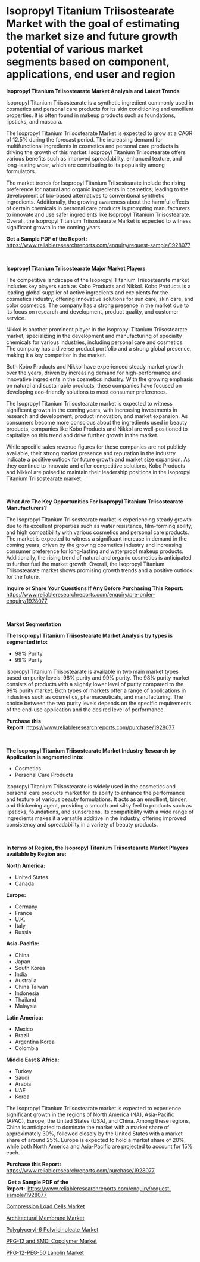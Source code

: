 <p><h1>Isopropyl Titanium Triisostearate Market with the goal of estimating the market size and future growth potential of various market segments based on component, applications, end user and region</h1></p><p><strong>Isopropyl Titanium Triisostearate Market Analysis and Latest Trends</strong></p>
<p><p>Isopropyl Titanium Triisostearate is a synthetic ingredient commonly used in cosmetics and personal care products for its skin conditioning and emollient properties. It is often found in makeup products such as foundations, lipsticks, and mascara.</p><p>The Isopropyl Titanium Triisostearate Market is expected to grow at a CAGR of 12.5% during the forecast period. The increasing demand for multifunctional ingredients in cosmetics and personal care products is driving the growth of this market. Isopropyl Titanium Triisostearate offers various benefits such as improved spreadability, enhanced texture, and long-lasting wear, which are contributing to its popularity among formulators.</p><p>The market trends for Isopropyl Titanium Triisostearate include the rising preference for natural and organic ingredients in cosmetics, leading to the development of bio-based alternatives to conventional synthetic ingredients. Additionally, the growing awareness about the harmful effects of certain chemicals in personal care products is prompting manufacturers to innovate and use safer ingredients like Isopropyl Titanium Triisostearate. Overall, the Isopropyl Titanium Triisostearate Market is expected to witness significant growth in the coming years.</p></p>
<p><strong>Get a Sample PDF of the Report:&nbsp;</strong> <a href="https://www.reliableresearchreports.com/enquiry/request-sample/1928077">https://www.reliableresearchreports.com/enquiry/request-sample/1928077</a></p>
<p>&nbsp;</p>
<p><strong>Isopropyl Titanium Triisostearate Major Market Players</strong></p>
<p><p>The competitive landscape of the Isopropyl Titanium Triisostearate market includes key players such as Kobo Products and Nikkol. Kobo Products is a leading global supplier of active ingredients and excipients for the cosmetics industry, offering innovative solutions for sun care, skin care, and color cosmetics. The company has a strong presence in the market due to its focus on research and development, product quality, and customer service.</p><p>Nikkol is another prominent player in the Isopropyl Titanium Triisostearate market, specializing in the development and manufacturing of specialty chemicals for various industries, including personal care and cosmetics. The company has a diverse product portfolio and a strong global presence, making it a key competitor in the market.</p><p>Both Kobo Products and Nikkol have experienced steady market growth over the years, driven by increasing demand for high-performance and innovative ingredients in the cosmetics industry. With the growing emphasis on natural and sustainable products, these companies have focused on developing eco-friendly solutions to meet consumer preferences.</p><p>The Isopropyl Titanium Triisostearate market is expected to witness significant growth in the coming years, with increasing investments in research and development, product innovation, and market expansion. As consumers become more conscious about the ingredients used in beauty products, companies like Kobo Products and Nikkol are well-positioned to capitalize on this trend and drive further growth in the market.</p><p>While specific sales revenue figures for these companies are not publicly available, their strong market presence and reputation in the industry indicate a positive outlook for future growth and market size expansion. As they continue to innovate and offer competitive solutions, Kobo Products and Nikkol are poised to maintain their leadership positions in the Isopropyl Titanium Triisostearate market.</p></p>
<p>&nbsp;</p>
<p><strong>What Are The Key Opportunities For Isopropyl Titanium Triisostearate Manufacturers?</strong></p>
<p><p>The Isopropyl Titanium Triisostearate market is experiencing steady growth due to its excellent properties such as water resistance, film-forming ability, and high compatibility with various cosmetics and personal care products. The market is expected to witness a significant increase in demand in the coming years, driven by the growing cosmetics industry and increasing consumer preference for long-lasting and waterproof makeup products. Additionally, the rising trend of natural and organic cosmetics is anticipated to further fuel the market growth. Overall, the Isopropyl Titanium Triisostearate market shows promising growth trends and a positive outlook for the future.</p></p>
<p><strong>Inquire or Share Your Questions If Any Before Purchasing This Report:</strong> <a href="https://www.reliableresearchreports.com/enquiry/pre-order-enquiry/1928077">https://www.reliableresearchreports.com/enquiry/pre-order-enquiry/1928077</a></p>
<p>&nbsp;</p>
<p><strong>Market Segmentation</strong></p>
<p><strong>The Isopropyl Titanium Triisostearate Market Analysis by types is segmented into:</strong></p>
<p><ul><li>98% Purity</li><li>99% Purity</li></ul></p>
<p><p>Isopropyl Titanium Triisostearate is available in two main market types based on purity levels: 98% purity and 99% purity. The 98% purity market consists of products with a slightly lower level of purity compared to the 99% purity market. Both types of markets offer a range of applications in industries such as cosmetics, pharmaceuticals, and manufacturing. The choice between the two purity levels depends on the specific requirements of the end-use application and the desired level of performance.</p></p>
<p><strong>Purchase this Report:&nbsp;</strong><a href="https://www.reliableresearchreports.com/purchase/1928077">https://www.reliableresearchreports.com/purchase/1928077</a></p>
<p>&nbsp;</p>
<p><strong>The Isopropyl Titanium Triisostearate Market Industry Research by Application is segmented into:</strong></p>
<p><ul><li>Cosmetics</li><li>Personal Care Products</li></ul></p>
<p><p>Isopropyl Titanium Triisostearate is widely used in the cosmetics and personal care products market for its ability to enhance the performance and texture of various beauty formulations. It acts as an emollient, binder, and thickening agent, providing a smooth and silky feel to products such as lipsticks, foundations, and sunscreens. Its compatibility with a wide range of ingredients makes it a versatile additive in the industry, offering improved consistency and spreadability in a variety of beauty products.</p></p>
<p>&nbsp;</p>
<p><strong>In terms of Region, the Isopropyl Titanium Triisostearate Market Players available by Region are:</strong></p>
<p>
    <p> <strong> North America: </strong>
        <ul>
            <li>United States</li>
            <li>Canada</li>
        </ul>
        </p> 
    <p> <strong> Europe: </strong>
        <ul>
            <li>Germany</li>
            <li>France</li>
            <li>U.K.</li>
            <li>Italy</li>
            <li>Russia</li>
        </ul>
        </p> 
    <p> <strong> Asia-Pacific: </strong>
        <ul>
            <li>China</li>
            <li>Japan</li>
            <li>South Korea</li>
            <li>India</li>
            <li>Australia</li>
            <li>China Taiwan</li>
            <li>Indonesia</li>
            <li>Thailand</li>
            <li>Malaysia</li>
        </ul>
        </p> 
    <p> <strong> Latin America: </strong>
        <ul>
            <li>Mexico</li>
            <li>Brazil</li>
            <li>Argentina Korea</li>
            <li>Colombia</li>
        </ul>
        </p> 
    <p> <strong> Middle East & Africa: </strong>
        <ul>
            <li>Turkey</li>
            <li>Saudi</li>
            <li>Arabia</li>
            <li>UAE</li>
            <li>Korea</li>
        </ul>
    </p>
    </p>
<p><p>The Isopropyl Titanium Triisostearate market is expected to experience significant growth in the regions of North America (NA), Asia-Pacific (APAC), Europe, the United States (USA), and China. Among these regions, China is anticipated to dominate the market with a market share of approximately 30%, followed closely by the United States with a market share of around 25%. Europe is expected to hold a market share of 20%, while both North America and Asia-Pacific are projected to account for 15% each.</p></p>
<p><strong>Purchase this Report: </strong><a href="https://www.reliableresearchreports.com/purchase/1928077">https://www.reliableresearchreports.com/purchase/1928077</a></p>
<p>&nbsp;<strong>Get a Sample PDF of the Report:&nbsp;&nbsp;</strong><a href="https://www.reliableresearchreports.com/enquiry/request-sample/1928077">https://www.reliableresearchreports.com/enquiry/request-sample/1928077</a></p>
<p><strong></strong></p>
<p><p><a href="https://view.publitas.com/reportprime-1/compression-load-cells-market-size-share-trends-analysis-report-by-application-regional-outlook-competitive-strategies-and-segment-forecasts-2024-2031/">Compression Load Cells Market</a></p><p><a href="https://view.publitas.com/reportprime-1/architectural-membrane-market-with-the-goal-of-estimating-the-market-size-and-future-growth-potential-of-various-market-segments-based-on-component-applications-end-user-and-region/">Architectural Membrane Market</a></p><p><a href="https://cedar-agate-3da.notion.site/Polyglyceryl-6-Polyricinoleate-Market-Furnish-Information-about-Market-Size-Market-Share-Market-Dy-e373fd6461494a569e74dc94f53fb85b">Polyglyceryl-6 Polyricinoleate Market</a></p><p><a href="https://copper-carbon-84f.notion.site/PPG-12-and-SMDI-Copolymer-Market-Analysis-Examines-its-Scope-on-Growth-Opportunities-and-Forecasted-6a2e7a94a47940bcb2286d5077d6b542">PPG-12 and SMDI Copolymer Market</a></p><p><a href="https://circular-yam-9b9.notion.site/PPG-12-PEG-50-Lanolin-Market-Dynamics-2024-2031-Also-about-Its-Market-Trends-Projections-and-Oppo-21bd0bef2c6a4f43bd3f0a135fb5f410">PPG-12-PEG-50 Lanolin Market</a></p></p>